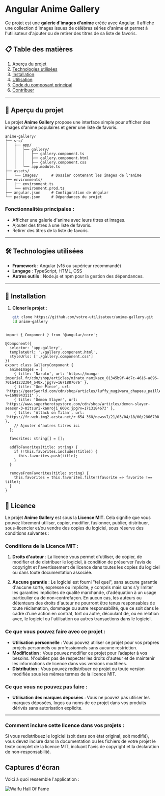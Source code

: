 # Angular Anime Gallery

Ce projet est une **galerie d'images d'anime** créée avec Angular. Il affiche une collection d'images issues de célèbres séries d'anime et permet à l'utilisateur d'ajouter ou de retirer des titres de sa liste de favoris.

## 📋 Table des matières

1. [Aperçu du projet](#aperçu-du-projet)
2. [Technologies utilisées](#technologies-utilisées)
3. [Installation](#installation)
4. [Utilisation](#utilisation)
5. [Code du composant principal](#code-du-composant-principal)
6. [Contribuer](#contribuer)

---

## 📖 Aperçu du projet

Le projet **Anime Gallery** propose une interface simple pour afficher des images d'anime populaires et gérer une liste de favoris.

```
anime-gallery/
├── src/
│   ├── app/
│   │   ├── gallery/
│   │   │   ├── gallery.component.ts
│   │   │   ├── gallery.component.html
│   │   │   ├── gallery.component.css
│   │   └── app.module.ts
├── assets/
│   └── images/      # Dossier contenant les images de l'anime
├── environments/
│   ├── environment.ts
│   └── environment.prod.ts
├── angular.json     # Configuration de Angular
└── package.json     # Dépendances du projet
```


### Fonctionnalités principales :
- Afficher une galerie d'anime avec leurs titres et images.
- Ajouter des titres à une liste de favoris.
- Retirer des titres de la liste de favoris.

---

## 🛠️ Technologies utilisées

- **Framework** : Angular (v15 ou supérieur recommandé)
- **Langage** : TypeScript, HTML, CSS
- **Autres outils** : Node.js et npm pour la gestion des dépendances.

---

## 🚀 Installation

1. **Cloner le projet :**
   ```bash
   git clone https://github.com/votre-utilisateur/anime-gallery.git
   cd anime-gallery
```

import { Component } from '@angular/core';

@Component({
  selector: 'app-gallery',
  templateUrl: './gallery.component.html',
  styleUrls: ['./gallery.component.css']
})
export class GalleryComponent {
  animeImages = [
    { title: 'Naruto', url: 'https://manga-imperial.fr/cdn/shop/articles/minato_namikaze_01345b9f-4d7c-4616-a896-701a41232304_640x.jpg?v=1671887676' },
    { title: 'One Piece', url: 'https://gear5world.com/cdn/shop/articles/luffy_mugiwara_chapeau_paille_one_piece.jpg?v=1698943111' },
    { title: 'Demon Slayer', url: 'https://www.superherotoystore.com/cdn/shop/articles/demon-slayer-season-3-mitsuri-kanroji_600x.jpg?v=1713184673' },
    { title: 'Attack on Titan', url: 'https://fr.web.img2.acsta.net/r_654_368/newsv7/21/03/04/18/00/2866708.jpg' },
    // Ajouter d'autres titres ici
  ];

  favorites: string[] = [];

  addToFavorites(title: string) {
    if (!this.favorites.includes(title)) {
      this.favorites.push(title);
    }
  }

  removeFromFavorites(title: string) {
    this.favorites = this.favorites.filter(favorite => favorite !== title);
  }
}
```
## 📝 Licence

Le projet **Anime Gallery** est sous la **Licence MIT**. Cela signifie que vous pouvez librement utiliser, copier, modifier, fusionner, publier, distribuer, sous-licencier et/ou vendre des copies du logiciel, sous réserve des conditions suivantes :

### Conditions de la Licence MIT :

1. **Droits d'auteur** : La licence vous permet d'utiliser, de copier, de modifier et de distribuer le logiciel, à condition de préserver l'avis de copyright et l'avertissement de licence dans toutes les copies du logiciel ou dans toute documentation associée.

2. **Aucune garantie** : Le logiciel est fourni "tel quel", sans aucune garantie d'aucune sorte, expresse ou implicite, y compris mais sans s'y limiter les garanties implicites de qualité marchande, d'adéquation à un usage particulier ou de non-contrefaçon. En aucun cas, les auteurs ou détenteurs des droits d'auteur ne pourront être tenus responsables de toute réclamation, dommage ou autre responsabilité, que ce soit dans le cadre d'une action en contrat, tort ou autre, découlant de, ou en relation avec, le logiciel ou l'utilisation ou autres transactions dans le logiciel.

### Ce que vous pouvez faire avec ce projet :

- **Utilisation personnelle** : Vous pouvez utiliser ce projet pour vos propres projets personnels ou professionnels sans aucune restriction.
- **Modification** : Vous pouvez modifier ce projet pour l’adapter à vos besoins. N'oubliez pas de respecter les droits d'auteur et de maintenir les informations de licence dans vos versions modifiées.
- **Distribution** : Vous pouvez redistribuer ce projet ou toute version modifiée sous les mêmes termes de la licence MIT.

### Ce que vous ne pouvez pas faire :

- **Utilisation des marques déposées** : Vous ne pouvez pas utiliser les marques déposées, logos ou noms de ce projet dans vos produits dérivés sans autorisation explicite.

---

### Comment inclure cette licence dans vos projets :

Si vous redistribuez le logiciel (soit dans son état original, soit modifié), vous devez inclure dans la documentation ou les fichiers de votre projet le texte complet de la licence MIT, incluant l'avis de copyright et la déclaration de non-responsabilité.


## **Captures d'écran**

Voici à quoi ressemble l'application :

![Waifu Hall Of Fame](./public/assets/screenshots/HOF.png)
